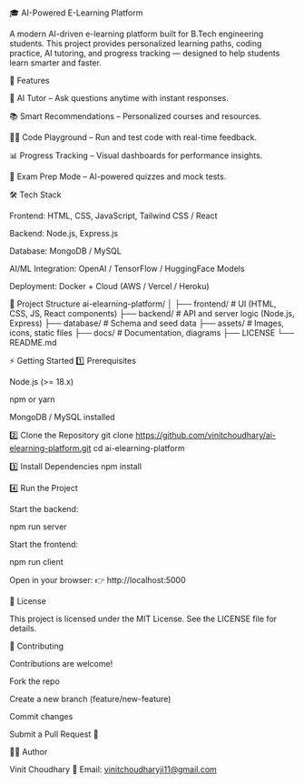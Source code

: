 🎓 AI-Powered E-Learning Platform

A modern AI-driven e-learning platform built for B.Tech engineering students.
This project provides personalized learning paths, coding practice, AI tutoring, and progress tracking — designed to help students learn smarter and faster.

🚀 Features

🤖 AI Tutor – Ask questions anytime with instant responses.

📚 Smart Recommendations – Personalized courses and resources.

🧑‍💻 Code Playground – Run and test code with real-time feedback.

📊 Progress Tracking – Visual dashboards for performance insights.

📝 Exam Prep Mode – AI-powered quizzes and mock tests.

🛠 Tech Stack

Frontend: HTML, CSS, JavaScript, Tailwind CSS / React

Backend: Node.js, Express.js

Database: MongoDB / MySQL

AI/ML Integration: OpenAI / TensorFlow / HuggingFace Models

Deployment: Docker + Cloud (AWS / Vercel / Heroku)

📂 Project Structure
ai-elearning-platform/
│
├── frontend/        # UI (HTML, CSS, JS, React components)
├── backend/         # API and server logic (Node.js, Express)
├── database/        # Schema and seed data
├── assets/          # Images, icons, static files
├── docs/            # Documentation, diagrams
├── LICENSE
└── README.md

⚡ Getting Started
1️⃣ Prerequisites

Node.js (>= 18.x)

npm or yarn

MongoDB / MySQL installed

2️⃣ Clone the Repository
git clone https://github.com/vinitchoudhary/ai-elearning-platform.git
cd ai-elearning-platform

3️⃣ Install Dependencies
npm install

4️⃣ Run the Project

Start the backend:

npm run server


Start the frontend:

npm run client


Open in your browser:
👉 http://localhost:5000

📜 License

This project is licensed under the MIT License.
See the LICENSE
 file for details.

🤝 Contributing

Contributions are welcome!

Fork the repo

Create a new branch (feature/new-feature)

Commit changes

Submit a Pull Request 🚀

👨‍💻 Author

Vinit Choudhary
📧 Email: vinitchoudharyji11@gmail.com
